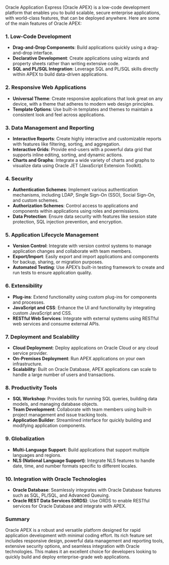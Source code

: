 Oracle Application Express (Oracle APEX) is a low-code development platform that enables
you to build scalable, secure enterprise applications, with world-class features, that can
be deployed anywhere. Here are some of the main features of Oracle APEX:

### 1. **Low-Code Development**

- **Drag-and-Drop Components**: Build applications quickly using a drag-and-drop
  interface.
- **Declarative Development**: Create applications using wizards and property sheets
  rather than writing extensive code.
- **SQL and PL/SQL Integration**: Leverage SQL and PL/SQL skills directly within APEX to
  build data-driven applications.

### 2. **Responsive Web Applications**

- **Universal Theme**: Create responsive applications that look great on any device, with
  a theme that adheres to modern web design principles.
- **Template Options**: Use built-in templates and themes to maintain a consistent look
  and feel across applications.

### 3. **Data Management and Reporting**

- **Interactive Reports**: Create highly interactive and customizable reports with
  features like filtering, sorting, and aggregation.
- **Interactive Grids**: Provide end-users with a powerful data grid that supports inline
  editing, sorting, and dynamic actions.
- **Charts and Graphs**: Integrate a wide variety of charts and graphs to visualize data
  using Oracle JET (JavaScript Extension Toolkit).

### 4. **Security**

- **Authentication Schemes**: Implement various authentication mechanisms, including LDAP,
  Single Sign-On (SSO), Social Sign-On, and custom schemes.
- **Authorization Schemes**: Control access to applications and components within
  applications using roles and permissions.
- **Data Protection**: Ensure data security with features like session state protection,
  SQL injection prevention, and encryption.

### 5. **Application Lifecycle Management**

- **Version Control**: Integrate with version control systems to manage application
  changes and collaborate with team members.
- **Export/Import**: Easily export and import applications and components for backup,
  sharing, or migration purposes.
- **Automated Testing**: Use APEX’s built-in testing framework to create and run tests to
  ensure application quality.

### 6. **Extensibility**

- **Plug-ins**: Extend functionality using custom plug-ins for components and processes.
- **JavaScript and CSS**: Enhance the UI and functionality by integrating custom
  JavaScript and CSS.
- **RESTful Web Services**: Integrate with external systems using RESTful web services and
  consume external APIs.

### 7. **Deployment and Scalability**

- **Cloud Deployment**: Deploy applications on Oracle Cloud or any cloud service provider.
- **On-Premises Deployment**: Run APEX applications on your own infrastructure.
- **Scalability**: Built on Oracle Database, APEX applications can scale to handle a large
  number of users and transactions.

### 8. **Productivity Tools**

- **SQL Workshop**: Provides tools for running SQL queries, building data models, and
  managing database objects.
- **Team Development**: Collaborate with team members using built-in project management
  and issue tracking tools.
- **Application Builder**: Streamlined interface for quickly building and modifying
  application components.

### 9. **Globalization**

- **Multi-Language Support**: Build applications that support multiple languages and
  regions.
- **NLS (National Language Support)**: Integrate NLS features to handle date, time, and
  number formats specific to different locales.

### 10. **Integration with Oracle Technologies**

- **Oracle Database**: Seamlessly integrates with Oracle Database features such as SQL,
  PL/SQL, and Advanced Queuing.
- **Oracle REST Data Services (ORDS)**: Use ORDS to enable RESTful services for Oracle
  Database and integrate with APEX.

### Summary

Oracle APEX is a robust and versatile platform designed for rapid application development
with minimal coding effort. Its rich feature set includes responsive design, powerful data
management and reporting tools, extensive security options, and seamless integration with
Oracle technologies. This makes it an excellent choice for developers looking to quickly
build and deploy enterprise-grade web applications.
